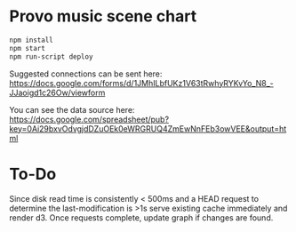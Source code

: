 Provo music scene chart
=======================

```bash
npm install
npm start
npm run-script deploy
```

Suggested connections can be sent here: https://docs.google.com/forms/d/1JMhILbfUKz1V63tRwhyRYKvYo_N8_-JJaoigd1c26Ow/viewform

You can see the data source here: https://docs.google.com/spreadsheet/pub?key=0Ai29bxvOdvgjdDZuOEk0eWRGRUQ4ZmEwNnFEb3owVEE&output=html

To-Do
=====
Since disk read time is consistently < 500ms and a HEAD request to determine the last-modification is >1s serve existing cache immediately and render d3. Once requests complete, update graph if changes are found.